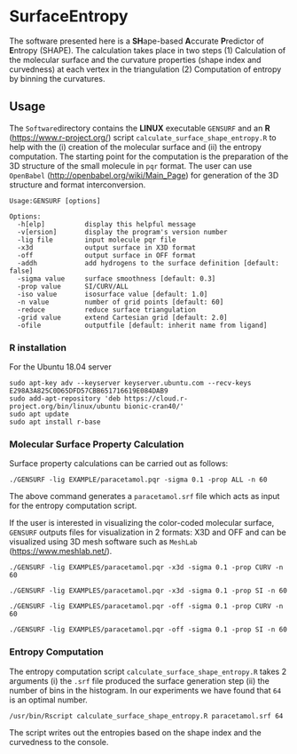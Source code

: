 # SurfaceEntropy

The software presented here is a **SH**ape-based **A**ccurate **P**redictor of **E**ntropy (SHAPE). The calculation takes place in two steps (1) Calculation of the molecular surface and the curvature properties (shape index and curvedness) at each vertex in the triangulation (2) Computation of entropy by binning the curvatures. 

## Usage
The `Software`directory contains the **LINUX** executable `GENSURF` and an **R** (https://www.r-project.org/) script `calculate_surface_shape_entropy.R` to help with the (i) creation of the molecular surface and (ii) the entropy computation. The starting point for the computation is the preparation of the 3D structure of the small molecule in `pqr` format. The user can use `OpenBabel` (http://openbabel.org/wiki/Main_Page) for generation of the 3D structure and format interconversion.  

```
Usage:GENSURF [options]

Options:
  -h[elp]          display this helpful message
  -v[ersion]       display the program's version number
  -lig file        input molecule pqr file
  -x3d             output surface in X3D format
  -off             output surface in OFF format
  -addh            add hydrogens to the surface definition [default: false]
  -sigma value     surface smoothness [default: 0.3]
  -prop value      SI/CURV/ALL
  -iso value       isosurface value [default: 1.0]
  -n value         number of grid points [default: 60]
  -reduce          reduce surface triangulation
  -grid value      extend Cartesian grid [default: 2.0]
  -ofile           outputfile [default: inherit name from ligand]
```

### R installation
For the Ubuntu 18.04 server
```
sudo apt-key adv --keyserver keyserver.ubuntu.com --recv-keys E298A3A825C0D65DFD57CBB651716619E084DAB9
sudo add-apt-repository 'deb https://cloud.r-project.org/bin/linux/ubuntu bionic-cran40/'
sudo apt update
sudo apt install r-base
```

### Molecular Surface Property Calculation
Surface property calculations can be carried out as follows: 

`./GENSURF -lig EXAMPLE/paracetamol.pqr -sigma 0.1 -prop ALL -n 60`

The above command generates a `paracetamol.srf` file which acts as input for the entropy computation script.

If the user is interested in visualizing the color-coded molecular surface, `GENSURF` outputs files for visualization in 2 formats: X3D and OFF and can be visualized using 3D mesh software such as `MeshLab` (https://www.meshlab.net/).

`./GENSURF -lig EXAMPLES/paracetamol.pqr -x3d -sigma 0.1 -prop CURV -n 60`

`./GENSURF -lig EXAMPLES/paracetamol.pqr -x3d -sigma 0.1 -prop SI -n 60`

`./GENSURF -lig EXAMPLES/paracetamol.pqr -off -sigma 0.1 -prop CURV -n 60`

`./GENSURF -lig EXAMPLES/paracetamol.pqr -off -sigma 0.1 -prop SI -n 60`



### Entropy Computation
The entropy computation script `calculate_surface_shape_entropy.R` takes 2 arguments (i) the `.srf` file produced the surface generation step (ii) the number of bins in the histogram. In our experiments we have found that `64` is an optimal number. 

`/usr/bin/Rscript calculate_surface_shape_entropy.R paracetamol.srf 64`

The script writes out the entropies based on the shape index and the curvedness to the console.





